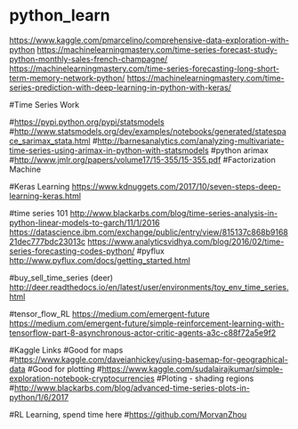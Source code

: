 # python_learn
https://www.kaggle.com/pmarcelino/comprehensive-data-exploration-with-python
https://machinelearningmastery.com/time-series-forecast-study-python-monthly-sales-french-champagne/
https://machinelearningmastery.com/time-series-forecasting-long-short-term-memory-network-python/
https://machinelearningmastery.com/time-series-prediction-with-deep-learning-in-python-with-keras/

#Time Series Work

#https://pypi.python.org/pypi/statsmodels
#http://www.statsmodels.org/dev/examples/notebooks/generated/statespace_sarimax_stata.html
#http://barnesanalytics.com/analyzing-multivariate-time-series-using-arimax-in-python-with-statsmodels
#python arimax
#http://www.jmlr.org/papers/volume17/15-355/15-355.pdf
#Factorization Machine

#Keras Learning
https://www.kdnuggets.com/2017/10/seven-steps-deep-learning-keras.html

#time series 101
http://www.blackarbs.com/blog/time-series-analysis-in-python-linear-models-to-garch/11/1/2016
https://datascience.ibm.com/exchange/public/entry/view/815137c868b916821dec777bdc23013c
https://www.analyticsvidhya.com/blog/2016/02/time-series-forecasting-codes-python/
#pyflux http://www.pyflux.com/docs/getting_started.html


#buy_sell_time_series (deer)
http://deer.readthedocs.io/en/latest/user/environments/toy_env_time_series.html

#tensor_flow_RL
https://medium.com/emergent-future
https://medium.com/emergent-future/simple-reinforcement-learning-with-tensorflow-part-8-asynchronous-actor-critic-agents-a3c-c88f72a5e9f2


#Kaggle Links
#Good for maps
#https://www.kaggle.com/daveianhickey/using-basemap-for-geographical-data
#Good for plotting
#https://www.kaggle.com/sudalairajkumar/simple-exploration-notebook-cryptocurrencies
#Ploting - shading regions
#http://www.blackarbs.com/blog/advanced-time-series-plots-in-python/1/6/2017



#RL Learning, spend time here
#https://github.com/MorvanZhou

